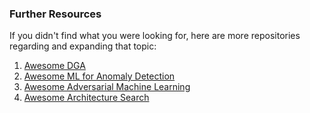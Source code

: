 ### Further Resources

If you didn't find what you were looking for, here are more repositories regarding and expanding that topic:

1. [Awesome DGA](https://github.com/chhayac/awesome-DGA/blob/master/README.md)
2. [Awesome ML for Anomaly Detection](https://github.com/henghsu1993/Awesome-ML-for-Anomaly-Detection/)
3. [Awesome Adversarial Machine Learning](https://github.com/yenchenlin/awesome-adversarial-machine-learning )
4. [Awesome Architecture Search](https://github.com/markdtw/awesome-architecture-search/blob/master/README.md)